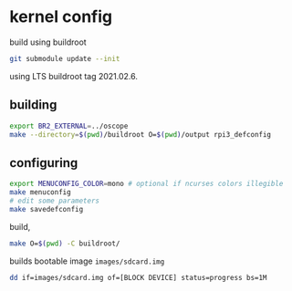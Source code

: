 # kernel config

build using buildroot

```sh
git submodule update --init
```

using LTS buildroot tag 2021.02.6.

## building

```sh
export BR2_EXTERNAL=../oscope
make --directory=$(pwd)/buildroot O=$(pwd)/output rpi3_defconfig
```

## configuring
```sh
export MENUCONFIG_COLOR=mono # optional if ncurses colors illegible
make menuconfig
# edit some parameters
make savedefconfig
```

build,
```sh
make O=$(pwd) -C buildroot/
```

builds bootable image `images/sdcard.img`

```sh
dd if=images/sdcard.img of=[BLOCK DEVICE] status=progress bs=1M
```
